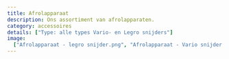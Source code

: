 ```yaml
---
title: Afrolapparaat
description: Ons assortiment van afrolapparaten.
category: accessoires
details: ["Type: alle types Vario- en Legro snijders"]
image:
  ["Afrolapparaat - legro snijder.png", "Afrolapparaat - Vario snijder.png"]
---
```

